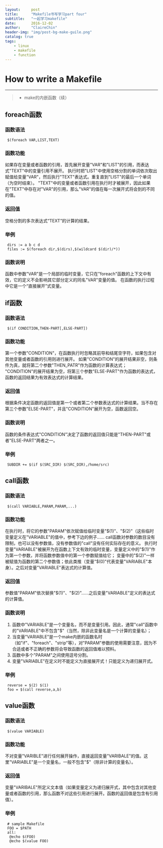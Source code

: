 ```yaml
---
layout:     post
title:      "Makefile书写学习part four"
subtitle:   "一起学习makefile"
date:       2016-12-02
author:     "ClaireChin"
header-img: "img/post-bg-make-guile.png"
catalog: true
tags:
    - linux
    - makefile
    - function
---
```

>

# How to write a Makefile

------

> * make的内嵌函数（续）

## foreach函数

### 函数语法

     $(foreach VAR,LIST,TEXT)
     
### 函数功能

如果存在变量或者函数的引用，首先展开变量"VAR"和"LIST"的引用，而表达式"TEXT"中的变量引用不展开。
执行时把"LIST"中使用空格分割的单词依次取出赋值给变量"VAR"，然后执行"TEXT"表达式。重复直到"LIST"的最后一个单词（为空时结束）。
"TEXT"中的变量或者函数引用在执行时才被展开，因此如果在"TEXT"中存在对"VAR"的引用，那么"VAR"的值在每一次展开式将会到的不同的值。

### 返回值

空格分割的多次表达式“TEXT”的计算的结果。

### 举例

     dirs := a b c d
     files := $(foreach dir,$(dirs),$(wildcard $(dir)/*))
     
### 函数说明

函数中参数"VAR"是一个局部的临时变量，它只在"foreach"函数的上下文中有效，它的定义不会影响其它部分定义的同名"VAR"变量的值。
在函数的执行过程中它是一个“直接展开”式变量。

## if函数

### 函数语法

     $(if CONDITION,THEN-PART[,ELSE-PART])
     
### 函数功能

第一个参数"CONDITION"，在函数执行时忽略其前导和结尾空字符，如果包含对其他变量或者函数的引用则进行展开。
如果"CONDITION"的展开结果非空，则条件为真，就将第二个参数"THEN_PATR"作为函数的计算表达式；
"CONDITION"的展开结果为空，将第三个参数"ELSE-PART"作为函数的表达式，函数的返回结果为有效表达式的计算结果。

### 返回值

根据条件决定函数的返回值是第一个或者第二个参数表达式的计算结果。当不存在第三个参数"ELSE-PART"，并且"CONDITION"展开为空，函数返回空。

### 函数说明

函数的条件表达式"CONDITION"决定了函数的返回值只能是"THEN-PART"或者"ELSE-PART"两者之一。

### 举例

     SUBDIR += $(if $(SRC_DIR) $(SRC_DIR),/home/src)
     
## call函数

### 函数语法

     $(call VARIABLE,PARAM,PARAM,...)
     
### 函数功能

在执行时，将它的参数"PARAM"依次赋值给临时变量"$(1)"、"$(2)"（这些临时变量定义在"VARIABLE"的值中，参考下边的例子......
call函数对参数的数目没有限制，也可以没有参数值，没有参数值的"call"没有任何实际存在的意义。
执行时变量"VARIABLE"被展开为在函数上下文有效的临时变量，变量定义中的"$(1)"作为第一个参数，并将函数参数值中的第一个参数赋值给它；
变量中的"$(2)"一样被赋值为函数的第二个参数值；依此类推（变量"$(0)"代表变量"VARIABLE"本身）。之后对变量"VARIABLE"表达式的计算值。

### 返回值

参数值"PARAM"依次替换"$(1)"、"$(2)"......之后变量"VARIABLE"定义的表达式的计算值。

### 函数说明

1. 函数中"VARIABLE"是一个变量名，而不是变量引用。因此，通常"call"函数中的"VARIABLE"中不包含"$"（当然，除非此变量名是一个计算的变量名）；
2. 当变量"VARIABLE"是一个make内嵌的函数名时（如"if"、"foreach"、"strip"等），对"PARAM"参数的使用需要注意，因为不合适或者不正确的参数将会导致函数的返回值难以预料。
3. 函数中多个"PARAM"之间使用逗号分割。
4. 变量"VARIABLE"在定义时不能定义为直接展开式！只能定义为递归展开式。

### 举例

     reverse = $(2) $(1)
     foo = $(call reverse,a,b)
     
## value函数

### 函数语法

     $(value VARIABLE)
     
### 函数功能

不对变量"VARIBLE"进行任何展开操作，直接返回变量"VARIBALE"的值。这里"VARIABLE"是一个变量名，一般不包含"$"（除非计算的变量名）。

### 返回值

变量"VARIBALE"所定义文本值（如果变量定义为递归展开式，其中包含对其他变量或者函数的引用，那么函数不对这些引用进行展开。函数的返回值是包含有引用值）。

### 举例

     # sample Makefile
     FOO = $PATH
     all:
      @echo $(FOO)
      @echo $(value FOO)

